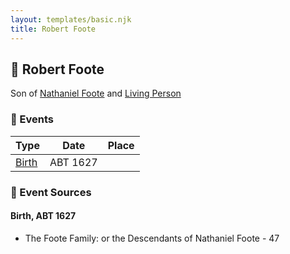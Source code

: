 ```yaml
---
layout: templates/basic.njk
title: Robert Foote
---
```

## 🔵 Robert Foote

Son of [Nathaniel Foote](/people/6/64098820) and [Living Person](/people/7/77201280)

### 📆 Events

Type | Date | Place
------ | ------ | ------
[Birth](#event-0) | ABT 1627 |

### 📰 Event Sources

#### <a id="event-0"></a> Birth, ABT 1627
* The Foote Family: or the Descendants of Nathaniel Foote  - 47